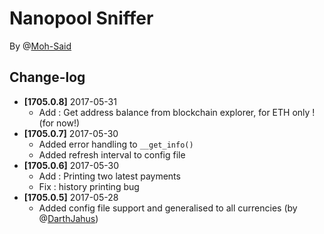 # Nanopool Sniffer

By @[Moh-Said](https://github.com/Moh-Said)

## Change-log

* **[1705.0.8]** 2017-05-31
	* Add : Get address balance from blockchain explorer, for ETH only ! (for now!)
* **[1705.0.7]** 2017-05-30
	* Added error handling to `__get_info()`
	* Added refresh interval to config file
* **[1705.0.6]** 2017-05-30
    * Add : Printing two latest payments
    * Fix : history printing bug
* **[1705.0.5]** 2017-05-28
    * Added config file support and generalised to all currencies (by @[DarthJahus](https://github.com/DarthJahus))
	
